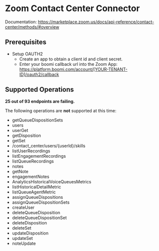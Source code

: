 # Zoom Contact Center Connector

Documentation: https://marketplace.zoom.us/docs/api-reference/contact-center/methods/#overview

## Prerequisites

+ Setup OAUTH2
    + Create an app to obtain a client id and client secret.
    + Enter your boomi callback url into the Zoom App: https://platform.boomi.com/account/[YOUR-TENANT-ID]/oauth2/callback

## Supported Operations
**25 out of 93 endpoints are failing.**

The following operations are **not** supported at this time:
* getQueueDispositionSets
* users
* userGet
* getDisposition
* getSet
* /contact_center/users/{userId}/skills
* listUserRecordings
* listEngagementRecordings
* listQueueRecordings
* notes
* getNote
* engagementNotes
* AnalyticsHistoricalVoiceQueuesMetrics
* listHistoricalDetailMetric
* listQueueAgentMetric
* assignQueueDispositions
* assignQueueDispositionSets
* createUser
* deleteQueueDisposition
* deleteQueueDispositionSet
* deleteDisposition
* deleteSet
* updateDisposition
* updateSet
* noteUpdate